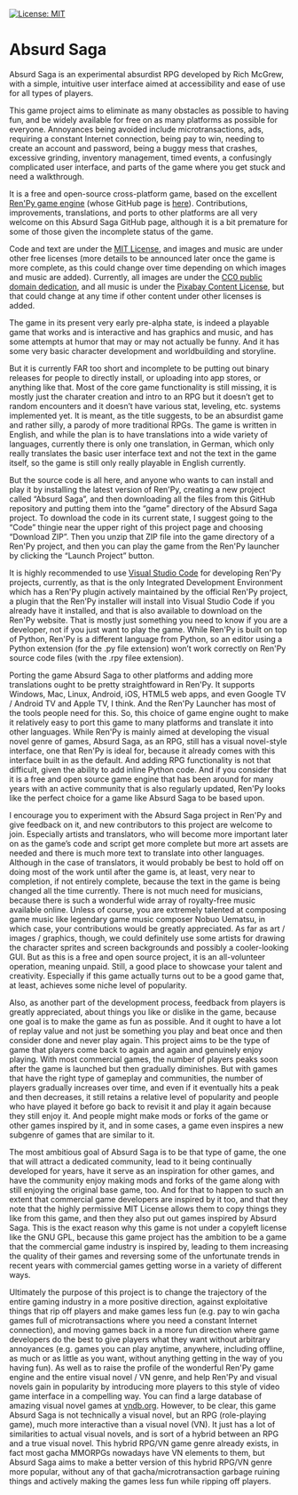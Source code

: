 [![License: MIT](https://img.shields.io/badge/License-MIT-yellow.svg)](https://opensource.org/licenses/MIT)
# Absurd Saga

Absurd Saga is an experimental absurdist RPG developed by Rich McGrew, with a simple, intuitive user interface aimed at accessibility and ease of use for all types of players.

This game project aims to eliminate as many obstacles as possible to having fun, and be widely available for free on as many platforms as possible for everyone. Annoyances being avoided include microtransactions, ads, requiring a constant Internet connection, being pay to win, needing to create an account and password, being a buggy mess that crashes, excessive grinding, inventory management, timed events, a confusingly complicated user interface, and parts of the game where you get stuck and need a walkthrough.

It is a free and open-source cross-platform game, based on the excellent [Ren'Py game engine](https://www.renpy.org/) (whose GitHub page is [here](https://github.com/renpy/renpy)). Contributions, improvements, translations, and ports to other platforms are all very welcome on this Absurd Saga GitHub page, although it is a bit premature for some of those given the incomplete status of the game.

Code and text are under the [MIT License](LICENSE), and images and music are under other free licenses (more details to be announced later once the game is more complete, as this could change over time depending on which images and music are added). Currently, all images are under the [CC0 public domain dedication](https://creativecommons.org/publicdomain/zero/1.0/), and all music is under the [Pixabay Content License](https://pixabay.com/service/license-summary), but that could change at any time if other content under other licenses is added.

The game in its present very early pre-alpha state, is indeed a playable game that works and is interactive and has graphics and music, and has some attempts at humor that may or may not actually be funny. And it has some very basic character development and worldbuilding and storyline.

But it is currently FAR too short and incomplete to be putting out binary releases for people to directly install, or uploading into app stores, or anything like that. Most of the core game functionality is still missing, it is mostly just the charater creation and intro to an RPG but it doesn’t get to random encounters and it doesn’t have various stat, leveling, etc. systems implemented yet. It is meant, as the title suggests, to be an absurdist game and rather silly, a parody of more traditional RPGs. The game is written in English, and while the plan is to have translations into a wide variety of languages, currently there is only one translation, in German, which only really translates the basic user interface text and not the text in the game itself, so the game is still only really playable in English currently.

But the source code is all here, and anyone who wants to can install and play it by installing the latest version of Ren'Py, creating a new project called “Absurd Saga”, and then downloading all the files from this GitHub repository and putting them into the “game” directory of the Absurd Saga project. To download the code in its current state, I suggest going to the “Code” thingie near the upper right of this project page and choosing “Download ZIP”. Then you unzip that ZIP file into the game directory of a Ren'Py project, and then you can play the game from the Ren'Py launcher by clicking the “Launch Project” button.

It is highly recommended to use [Visual Studio Code](https://code.visualstudio.com/) for developing Ren'Py projects, currently, as that is the only Integrated Development Environment which has a Ren'Py plugin actively maintained by the official Ren'Py project, a plugin that the Ren'Py installer will install into Visual Studio Code if you already have it installed, and that is also available to download on the Ren'Py website. That is mostly just something you need to know if you are a developer, not if you just want to play the game. While Ren'Py is built on top of Python, Ren'Py is a different language from Python, so an editor using a Python extension (for the .py file extension) won’t work correctly on Ren'Py source code files (with the .rpy filee extension).

Porting the game Absurd Saga to other platforms and adding more translations ought to be pretty straightfoward in Ren'Py. It supports Windows, Mac, Linux, Android, iOS, HTML5 web apps, and even Google TV / Android TV and Apple TV, I think. And the Ren'Py Launcher has most of the tools people need for this. So, this choice of game engine ought to make it relatively easy to port this game to many platforms and translate it into other languages. While Ren'Py is mainly aimed at developing the visual novel genre of games, Absurd Saga, as an RPG, still has a visual novel-style interface, one that Ren'Py is ideal for, because it already comes with this interface built in as the default. And adding RPG functionality is not that difficult, given the ability to add inline Python code. And if you consider that it is a free and open source game engine that has been around for many years with an active community that is also regularly updated, Ren'Py looks like the perfect choice for a game like Absurd Saga to be based upon.

I encourage you to experiment with the Absurd Saga project in Ren'Py and give feedback on it, and new contributors to this project are welcome to join. Especially artists and translators, who will become more important later on as the game’s code and script get more complete but more art assets are needed and there is much more text to translate into other languages. Although in the case of translators, it would probably be best to hold off on doing most of the work until after the game is, at least, very near to completion, if not entirely complete, because the text in the game is being changed all the time currently. There is not much need for musicians, because there is such a wonderful wide array of royalty-free music available online. Unless of course, you are extremely talented at composing game music like legendary game music composer Nobuo Uematsu, in which case, your contributions would be greatly appreciated. As far as art / images / graphics, though, we could definitely use some artists for drawing the character sprites and screen backgrounds and possibly a cooler-looking GUI. But as this is a free and open source project, it is an all-volunteer operation, meaning unpaid. Still, a good place to showcase your talent and creativity. Especially if this game actually turns out to be a good game that, at least, achieves some niche level of popularity.

Also, as another part of the development process, feedback from players is greatly appreciated, about things you like or dislike in the game, because one goal is to make the game as fun as possible. And it ought to have a lot of replay value and not just be something you play and beat once and then consider done and never play again. This project aims to be the type of game that players come back to again and again and genuinely enjoy playing. With most commercial games, the number of players peaks soon after the game is launched but then gradually diminishes. But with games that have the right type of gameplay and communities, the number of players gradually increases over time, and even if it eventually hits a peak and then decreases, it still retains a relative level of popularity and people who have played it before go back to revisit it and play it again because they still enjoy it. And people might make mods or forks of the game or other games inspired by it, and in some cases, a game even inspires a new subgenre of games that are similar to it.

The most ambitious goal of Absurd Saga is to be that type of game, the one that will attract a dedicated community, lead to it being continually developed for years, have it serve as an inspiration for other games, and have the community enjoy making mods and forks of the game along with still enjoying the original base game, too. And for that to happen to such an extent that commercial game developers are inspired by it too, and that they note that the highly permissive MIT License allows them to copy things they like from this game, and then they also put out games inspired by Absurd Saga. This is the exact reason why this game is not under a copyleft license like the GNU GPL, because this game project has the ambition to be a game that the commercial game industry is inspired by, leading to them increasing the quality of their games and reversing some of the unfortunate trends in recent years with commercial games getting worse in a variety of different ways.

Ultimately the purpose of this project is to change the trajectory of the entire gaming industry in a more positive direction, against exploitative things that rip off players and make games less fun (e.g. pay to win gacha games full of microtransactions where you need a constant Internet connection), and moving games back in a more fun direction where game developers do the best to give players what they want without arbitrary annoyances (e.g. games you can play anytime, anywhere, including offline, as much or as little as you want, without anything getting in the way of you having fun). As well as to raise the profile of the wonderful Ren'Py game engine and the entire visual novel / VN genre, and help Ren'Py and visual novels gain in popularity by introducing more players to this style of video game interface in a compelling way. You can find a large database of amazing visual novel games at [vndb.org](https://vndb.org/). However, to be clear, this game Absurd Saga is not technically a visual novel, but an RPG (role-playing game), much more interactive than a visual novel (VN). It just has a lot of similarities to actual visual novels, and is sort of a hybrid between an RPG and a true visual novel. This hybrid RPG/VN game genre already exists, in fact most gacha MMORPGs nowadays have VN elements to them, but Absurd Saga aims to make a better version of this hybrid RPG/VN genre more popular, without any of that gacha/microtransaction garbage ruining things and actively making the games less fun while ripping off players.
